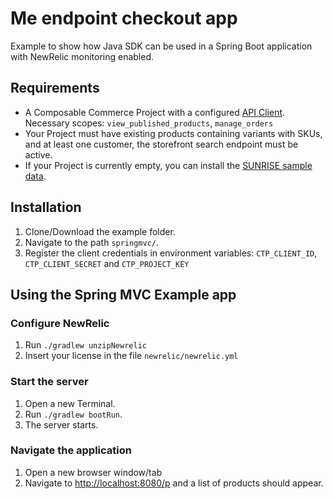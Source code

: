 # Me endpoint checkout app

Example to show how Java SDK can be used in a Spring Boot application with NewRelic monitoring enabled.

## Requirements

- A Composable Commerce Project with a configured [API Client](https://docs.commercetools.com/tutorials/getting-started#creating-an-api-client).
  Necessary scopes: `view_published_products`, `manage_orders`
- Your Project must have existing products containing variants with SKUs, and at least one customer, the storefront search endpoint must be active.
- If your Project is currently empty, you can install the [SUNRISE sample data](https://docs.commercetools.com/sdk/sunrise-data).

## Installation

1. Clone/Download the example folder.
2. Navigate to the path `springmvc/`.
3. Register the client credentials in environment variables:
   `CTP_CLIENT_ID`, `CTP_CLIENT_SECRET` and `CTP_PROJECT_KEY`

## Using the Spring MVC Example app

### Configure NewRelic

1. Run `./gradlew unzipNewrelic`
2. Insert your license in the file `newrelic/newrelic.yml`

### Start the server

1. Open a new Terminal.
2. Run `./gradlew bootRun`.
3. The server starts.


### Navigate the application

1. Open a new browser window/tab
2. Navigate to [http://localhost:8080/p](http://localhost:8080/p) and a list of products should appear.
